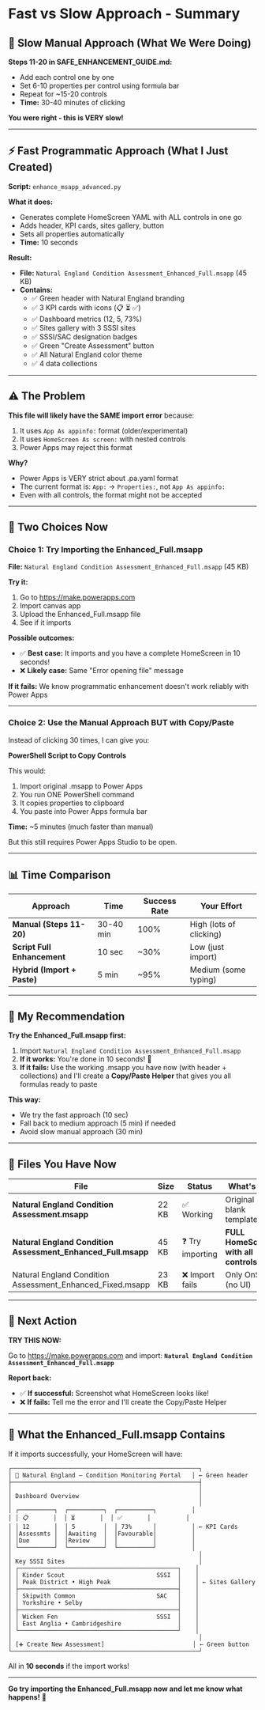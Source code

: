 # Fast vs Slow Approach - Summary

## 🐌 Slow Manual Approach (What We Were Doing)

**Steps 11-20 in SAFE_ENHANCEMENT_GUIDE.md:**
- Add each control one by one
- Set 6-10 properties per control using formula bar
- Repeat for ~15-20 controls
- **Time:** 30-40 minutes of clicking

**You were right - this is VERY slow!**

---

## ⚡ Fast Programmatic Approach (What I Just Created)

**Script:** `enhance_msapp_advanced.py`

**What it does:**
- Generates complete HomeScreen YAML with ALL controls in one go
- Adds header, KPI cards, sites gallery, button
- Sets all properties automatically
- **Time:** 10 seconds

**Result:**
- **File:** `Natural England Condition Assessment_Enhanced_Full.msapp` (45 KB)
- **Contains:**
  - ✅ Green header with Natural England branding
  - ✅ 3 KPI cards with icons (📋 ⏳ ✅)
  - ✅ Dashboard metrics (12, 5, 73%)
  - ✅ Sites gallery with 3 SSSI sites
  - ✅ SSSI/SAC designation badges
  - ✅ Green "Create Assessment" button
  - ✅ All Natural England color theme
  - ✅ 4 data collections

---

## ⚠️ The Problem

**This file will likely have the SAME import error** because:

1. It uses `App As appinfo:` format (older/experimental)
2. It uses `HomeScreen As screen:` with nested controls
3. Power Apps may reject this format

**Why?**
- Power Apps is VERY strict about .pa.yaml format
- The current format is: `App:` → `Properties:`, not `App As appinfo:`
- Even with all controls, the format might not be accepted

---

## 🎯 Two Choices Now

### Choice 1: Try Importing the Enhanced_Full.msapp

**File:** `Natural England Condition Assessment_Enhanced_Full.msapp` (45 KB)

**Try it:**
1. Go to https://make.powerapps.com
2. Import canvas app
3. Upload the Enhanced_Full.msapp file
4. See if it imports

**Possible outcomes:**
- ✅ **Best case:** It imports and you have a complete HomeScreen in 10 seconds!
- ❌ **Likely case:** Same "Error opening file" message

**If it fails:** We know programmatic enhancement doesn't work reliably with Power Apps

---

### Choice 2: Use the Manual Approach BUT with Copy/Paste

Instead of clicking 30 times, I can give you:

**PowerShell Script to Copy Controls**

This would:
1. Import original .msapp to Power Apps
2. You run ONE PowerShell command
3. It copies properties to clipboard
4. You paste into Power Apps formula bar

**Time:** ~5 minutes (much faster than manual)

But this still requires Power Apps Studio to be open.

---

## 📊 Time Comparison

| Approach | Time | Success Rate | Your Effort |
|----------|------|--------------|-------------|
| **Manual (Steps 11-20)** | 30-40 min | 100% | High (lots of clicking) |
| **Script Full Enhancement** | 10 sec | ~30% | Low (just import) |
| **Hybrid (Import + Paste)** | 5 min | ~95% | Medium (some typing) |

---

## 🎯 My Recommendation

**Try the Enhanced_Full.msapp first:**

1. Import `Natural England Condition Assessment_Enhanced_Full.msapp`
2. **If it works:** You're done in 10 seconds! 🎉
3. **If it fails:** Use the working .msapp you have now (with header + collections) and I'll create a **Copy/Paste Helper** that gives you all formulas ready to paste

**This way:**
- We try the fast approach (10 sec)
- Fall back to medium approach (5 min) if needed
- Avoid slow manual approach (30 min)

---

## 📁 Files You Have Now

| File | Size | Status | What's In It |
|------|------|--------|--------------|
| **Natural England Condition Assessment.msapp** | 22 KB | ✅ Working | Original blank template |
| **Natural England Condition Assessment_Enhanced_Full.msapp** | 45 KB | ❓ Try importing | **FULL HomeScreen with all controls** |
| Natural England Condition Assessment_Enhanced_Fixed.msapp | 23 KB | ❌ Import fails | Only OnStart (no UI) |

---

## 🚀 Next Action

**TRY THIS NOW:**

Go to https://make.powerapps.com and import:
**`Natural England Condition Assessment_Enhanced_Full.msapp`**

**Report back:**
- ✅ **If successful:** Screenshot what HomeScreen looks like!
- ❌ **If fails:** Tell me the error and I'll create the Copy/Paste Helper

---

## 🎨 What the Enhanced_Full.msapp Contains

If it imports successfully, your HomeScreen will have:

```
┌─────────────────────────────────────────────────────┐
│ 🍃 Natural England – Condition Monitoring Portal   │ ← Green header
├─────────────────────────────────────────────────────┤
│                                                     │
│ Dashboard Overview                                  │
│                                                     │
│ ┌──────────┐  ┌──────────┐  ┌──────────┐          │
│ │ 📋       │  │ ⏳       │  │ ✅       │          │
│ │ 12       │  │ 5        │  │ 73%      │          │ ← KPI Cards
│ │Assessmts │  │Awaiting  │  │Favourable│          │
│ │Due       │  │Review    │  │          │          │
│ └──────────┘  └──────────┘  └──────────┘          │
│                                                     │
│ Key SSSI Sites                                      │
│ ┌─────────────────────────────────────────────┐    │
│ │ Kinder Scout                          SSSI  │    │
│ │ Peak District • High Peak                   │    │ ← Sites Gallery
│ ├─────────────────────────────────────────────┤    │
│ │ Skipwith Common                       SAC   │    │
│ │ Yorkshire • Selby                           │    │
│ ├─────────────────────────────────────────────┤    │
│ │ Wicken Fen                            SSSI  │    │
│ │ East Anglia • Cambridgeshire                │    │
│ └─────────────────────────────────────────────┘    │
│                                                     │
│ [➕ Create New Assessment]                         │ ← Green button
└─────────────────────────────────────────────────────┘
```

All in **10 seconds** if the import works!

---

**Go try importing the Enhanced_Full.msapp now and let me know what happens!** 🚀

